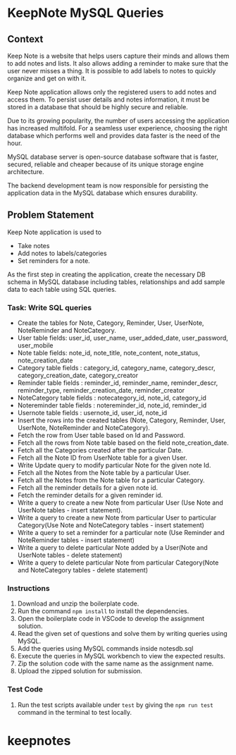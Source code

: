 # KeepNote MySQL Queries

## Context

Keep Note is a website that helps users capture their minds and allows them to add notes and lists. It also allows adding a reminder to make sure that the user never misses a thing. It is possible to add labels to notes to quickly organize and get on with it.  ​

Keep Note application allows only the registered users to add notes and access them. To persist user details and notes information, it must be stored in a database that should be highly secure and reliable. ​

Due to its growing popularity, the number of users accessing the application has increased multifold. For a seamless user experience, choosing the right database which performs well and provides data faster is the need of the hour. ​

MySQL database server is open-source database software that is faster, secured,  reliable and cheaper because of its unique storage engine architecture. ​

The backend development team is now responsible for persisting the application data in the MySQL database which ensures durability. 

## Problem Statement

Keep Note application is used to​

- Take notes​
- Add notes to labels/categories​
- Set reminders for a note.​

As the first step in creating the application, create the necessary DB schema in MySQL database including tables, relationships and add sample data to each table using SQL queries. ​

### Task: Write SQL queries 

- Create the tables for Note, Category, Reminder, User, UserNote, NoteReminder and NoteCategory.
- User table fields: user_id, user_name, user_added_date, user_password, user_mobile
- Note table fields: note_id, note_title, note_content, note_status, note_creation_date
- Category table fields : category_id, category_name, category_descr, category_creation_date, category_creator
- Reminder table fields : reminder_id, reminder_name, reminder_descr, reminder_type, reminder_creation_date, reminder_creator
- NoteCategory table fields : notecategory_id, note_id, category_id
- Notereminder table fields : notereminder_id, note_id, reminder_id
- Usernote table fields : usernote_id, user_id, note_id
- Insert the rows into the created tables (Note, Category, Reminder, User, UserNote, NoteReminder and NoteCategory).
- Fetch the row from User table based on Id and Password.
- Fetch all the rows from Note table based on the field note_creation_date.
- Fetch all the Categories created after the particular Date.
- Fetch all the Note ID from UserNote table for a given User.
- Write Update query to modify particular Note for the given note Id.
- Fetch all the Notes from the Note table by a particular User.
- Fetch all the Notes from the Note table for a particular Category.
- Fetch all the reminder details for a given note id.
- Fetch the reminder details for a given reminder id.
- Write a query to create a new Note from particular User (Use Note and UserNote tables - insert statement).
- Write a query to create a new Note from particular User to particular Category(Use Note and NoteCategory tables - insert statement)
- Write a query to set a reminder for a particular note (Use Reminder and NoteReminder tables - insert statement)
- Write a query to delete particular Note added by a User(Note and UserNote tables - delete statement)
- Write a query to delete particular Note from particular Category(Note and NoteCategory tables - delete statement)

### Instructions

1. Download and unzip the boilerplate code.  
2. Run the command `npm install` to install the dependencies. 
3. Open the boilerplate code in VSCode to develop the assignment solution.
4. Read the given set of questions and solve them by writing queries using MySQL.
5. Add the queries using MySQL commands inside notesdb.sql 
6. Execute the queries in MySQL workbench to view the expected results.
7. Zip the solution code with the same name as the assignment name.  
8. Upload the zipped solution for submission. 

### Test Code

1. Run the test scripts available under `test` by giving the `npm run test` command in the terminal to test locally.
# keepnotes
